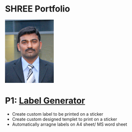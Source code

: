# SHREE Portfolio
![](https://github.com/ShreedharRangappa/Shree_Portfolio/blob/master/images/dp.PNG)


# P1: [Label Generator](https://github.com/ShreedharRangappa/Generate_labels_python)
* Create custom label to be printed on a sticker
* Create custom designed templet to print on a sticker
* Automatically arragne labels on A4 sheet/ MS word sheet
